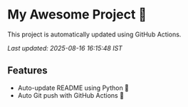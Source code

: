 # My Awesome Project 🚀

This project is automatically updated using GitHub Actions.

_Last updated: 2025-08-16 16:15:48 IST_

## Features
- Auto-update README using Python 🐍
- Auto Git push with GitHub Actions 🤖
